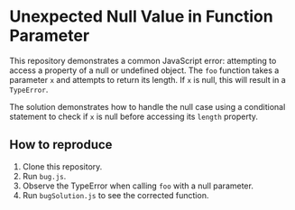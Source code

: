 # Unexpected Null Value in Function Parameter

This repository demonstrates a common JavaScript error: attempting to access a property of a null or undefined object. The `foo` function takes a parameter `x` and attempts to return its length. If `x` is null, this will result in a `TypeError`. 

The solution demonstrates how to handle the null case using a conditional statement to check if `x` is null before accessing its `length` property. 

## How to reproduce
1. Clone this repository.
2. Run `bug.js`.
3. Observe the TypeError when calling `foo` with a null parameter. 
4. Run `bugSolution.js` to see the corrected function. 
